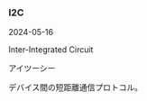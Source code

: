 <article id="I2C">

### I2C

<p class="st_update_header">2024-05-16</p>
<p class="st_name_header_en">Inter-Integrated Circuit</p>
<p class="st_name_header_jp">アイツーシー</p>
<div class="article_explanation">デバイス間の短距離通信プロトコル。</div>
</article>

